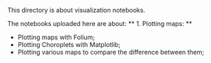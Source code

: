 This directory is about visualization notebooks.

The notebooks uploaded here are about:
** 1. Plotting maps: **
  - Plotting maps with Folium;
  - Plotting Choroplets with Matplotlib;
  - Plotting various maps to compare the difference between them;
